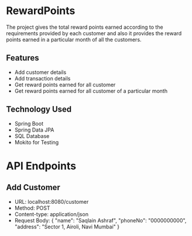 # RewardPoints
The project gives the total reward points earned according to the requirements provided by each customer and also it provides the reward points earned in a particular month of all the customers.
## Features
- Add customer details
- Add transaction details
- Get reward points earned for all customer
- Get reward points earned for all customer of a particular month
## Technology Used
- Spring Boot
- Spring Data JPA
- SQL Database
- Mokito for Testing
# API Endpoints
## Add Customer
- URL: localhost:8080/customer
- Method: POST
- Content-type: application/json
- Request Body:
  {
    "name": "Saqlain Ashraf",
    "phoneNo": "0000000000",
    "address": "Sector 1, Airoli, Navi Mumbai"
}

